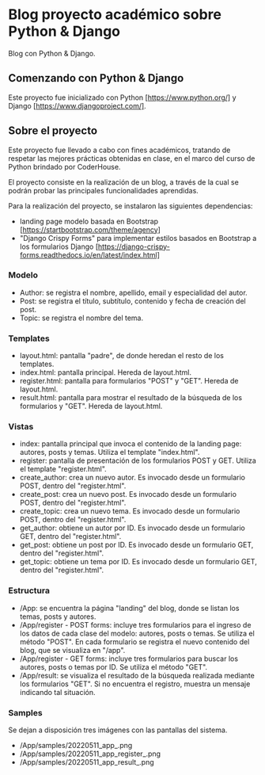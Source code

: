 # Blog proyecto académico sobre Python & Django

Blog con Python & Django.

## Comenzando con Python & Django

Este proyecto fue inicializado con Python [https://www.python.org/] y Django [https://www.djangoproject.com/].

## Sobre el proyecto

Este proyecto fue llevado a cabo con fines académicos, tratando de respetar las mejores prácticas obtenidas en clase, en el marco del curso de Python brindado por CoderHouse.

El proyecto consiste en la realización de un blog, a través de la cual se podrán probar las principales funcionalidades aprendidas.

Para la realización del proyecto, se instalaron las siguientes dependencias:

- landing page modelo basada en Bootstrap [https://startbootstrap.com/theme/agency]
- "Django Crispy Forms" para implementar estilos basados en Bootstrap a los formularios Django [https://django-crispy-forms.readthedocs.io/en/latest/index.html]

### Modelo

- Author: se registra el nombre, apellido, email y especialidad del autor.
- Post: se registra el título, subtítulo, contenido y fecha de creación del post.
- Topic: se registra el nombre del tema.

### Templates

- layout.html: pantalla "padre", de donde heredan el resto de los templates.
- index.html: pantalla principal. Hereda de layout.html.
- register.html: pantalla para formularios "POST" y "GET". Hereda de layout.html.
- result.html: pantalla para mostrar el resultado de la búsqueda de los formularios y "GET". Hereda de layout.html.

### Vistas

- index: pantalla principal que invoca el contenido de la landing page: autores, posts y temas. Utiliza el template "index.html".
- register: pantalla de presentación de los formularios POST y GET. Utiliza el template "register.html".
- create_author: crea un nuevo autor. Es invocado desde un formulario POST, dentro del "register.html".
- create_post: crea un nuevo post. Es invocado desde un formulario POST, dentro del "register.html".
- create_topic: crea un nuevo tema. Es invocado desde un formulario POST, dentro del "register.html".
- get_author: obtiene un autor por ID. Es invocado desde un formulario GET, dentro del "register.html".
- get_post: obtiene un post por ID. Es invocado desde un formulario GET, dentro del "register.html".
- get_topic: obtiene un tema por ID. Es invocado desde un formulario GET, dentro del "register.html".

### Estructura

- /App: se encuentra la página "landing" del blog, donde se listan los temas, posts y autores.
- /App/register - POST forms: incluye tres formularios para el ingreso de los datos de cada clase del modelo: autores, posts o temas. Se utiliza el método "POST". En cada formulario se registra el nuevo contenido del blog, que se visualiza en "/app".
- /App/register - GET forms: incluye tres formularios para buscar los autores, posts o temas por ID. Se utiliza el método "GET".
- /App/result: se visualiza el resultado de la búsqueda realizada mediante los formularios "GET". Si no encuentra el registro, muestra un mensaje indicando tal situación.

### Samples

Se dejan a disposición tres imágenes con las pantallas del sistema.

- /App/samples/20220511_app_.png
- /App/samples/20220511_app_register_.png
- /App/samples/20220511_app_result_.png


